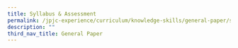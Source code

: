 ```yaml
---
title: Syllabus & Assessment
permalink: /jpjc-experience/curriculum/knowledge-skills/general-paper/syllabus-and-assessment/
description: ""
third_nav_title: General Paper
---
```


